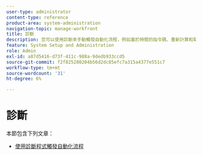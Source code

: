 ```yaml
---
user-type: administrator
content-type: reference
product-area: system-administration
navigation-topic: manage-workfront
title: 診斷
description: 您可以使用診斷來手動觸發自動化流程，例如基於時間的指令碼、重新計算和電子郵件通知。
feature: System Setup and Administration
role: Admin
exl-id: a87d5416-d73f-411c-988a-9dedb933ccd5
source-git-commit: f2f825280204b56d2dc85efc7a315a4377e551c7
workflow-type: tm+mt
source-wordcount: '31'
ht-degree: 6%

---
```


# 診斷

本節包含下列文章：

* [使用診斷程式觸發自動化流程](../../../administration-and-setup/manage-workfront/run-diagnostics/use-diagnostics-to-trigger-automated-processes.md)
